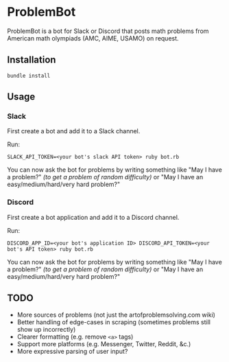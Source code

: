 # ProblemBot

ProblemBot is a bot for Slack or Discord that posts math problems from American math olympiads (AMC, AIME, USAMO) on request.

## Installation

```
bundle install
```

## Usage

### Slack

First create a bot and add it to a Slack channel.

Run:
```
SLACK_API_TOKEN=<your bot's slack API token> ruby bot.rb
```

You can now ask the bot for problems by writing something like "May I have a problem?" _(to get a problem of random difficulty)_ or "May I have an easy/medium/hard/very hard problem?"

### Discord

First create a bot application and add it to a Discord channel.

Run:
```
DISCORD_APP_ID=<your bot's application ID> DISCORD_API_TOKEN=<your bot's API token> ruby bot.rb
```

You can now ask the bot for problems by writing something like "May I have a problem?" _(to get a problem of random difficulty)_ or "May I have an easy/medium/hard/very hard problem?"

## TODO

- More sources of problems (not just the artofproblemsolving.com wiki)
- Better handling of edge-cases in scraping (sometimes problems still show up incorrectly)
- Clearer formatting (e.g. remove `<a>` tags)
- Support more platforms (e.g. Messenger, Twitter, Reddit, &c.)
- More expressive parsing of user input?
